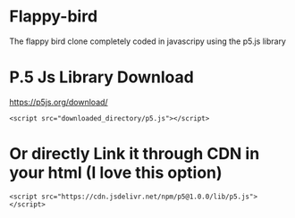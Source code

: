 # Flappy-bird
The flappy bird clone completely coded in javascripy using the p5.js library

# P.5 Js Library Download
https://p5js.org/download/
```
<script src="downloaded_directory/p5.js"></script>
```

# Or directly Link it through CDN in your html (I love this option)

```
<script src="https://cdn.jsdelivr.net/npm/p5@1.0.0/lib/p5.js"></script>

```
